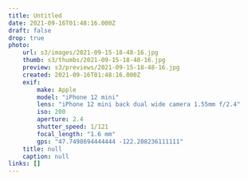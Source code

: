 ```yaml
---
title: Untitled
date: 2021-09-16T01:48:16.000Z
draft: false
drop: true
photo:
    url: s3/images/2021-09-15-18-48-16.jpg
    thumb: s3/thumbs/2021-09-15-18-48-16.jpg
    preview: s3/previews/2021-09-15-18-48-16.jpg
    created: 2021-09-16T01:48:16.000Z
    exif:
        make: Apple
        model: "iPhone 12 mini"
        lens: "iPhone 12 mini back dual wide camera 1.55mm f/2.4"
        iso: 200
        aperture: 2.4
        shutter_speed: 1/121
        focal_length: "1.6 mm"
        gps: "47.7498694444444 -122.208236111111"
    title: null
    caption: null
links: []
---
```


